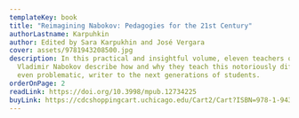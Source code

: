 ```yaml
---
templateKey: book
title: "Reimagining Nabokov: Pedagogies for the 21st Century"
authorLastname: Karpuhkin
author: Edited by Sara Karpukhin and José Vergara
cover: assets/9781943208500.jpg
description: In this practical and insightful volume, eleven teachers of
  Vladimir Nabokov describe how and why they teach this notoriously difficult,
  even problematic, writer to the next generations of students.
orderOnPage: 2
readLink: https://doi.org/10.3998/mpub.12734225
buyLink: https://cdcshoppingcart.uchicago.edu/Cart2/Cart?ISBN=978-1-943208-50-0&PRESS=mpub
---
```

